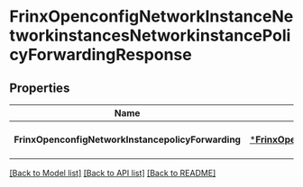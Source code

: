 # FrinxOpenconfigNetworkInstanceNetworkinstancesNetworkinstancePolicyForwardingResponse

## Properties
Name | Type | Description | Notes
------------ | ------------- | ------------- | -------------
**FrinxOpenconfigNetworkInstancepolicyForwarding** | [***FrinxOpenconfigNetworkInstanceNetworkinstancesNetworkinstancePolicyForwarding**](frinx.openconfig.network.instance.networkinstances.networkinstance.PolicyForwarding.md) |  | [optional] [default to null]

[[Back to Model list]](../README.md#documentation-for-models) [[Back to API list]](../README.md#documentation-for-api-endpoints) [[Back to README]](../README.md)


